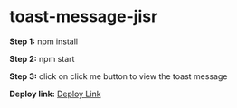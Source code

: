 # toast-message-jisr

**Step 1:** npm install

**Step 2:** npm start

**Step 3:** click on click me button to view the toast message

**Deploy link:** [Deploy Link](https://github.com/ankurgit6747/toast-message-jisr)
